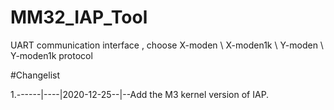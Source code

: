 # MM32_IAP_Tool
UART communication interface , choose X-moden \ X-moden1k \ Y-moden \ Y-moden1k protocol


#Changelist

1.------|----|2020-12-25--|--Add the M3 kernel version of IAP.